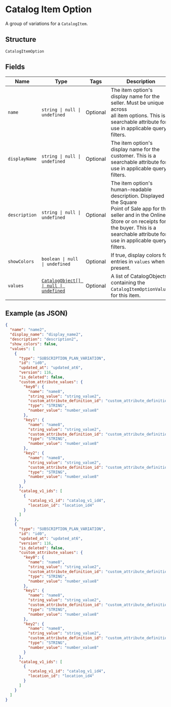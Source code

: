 
# Catalog Item Option

A group of variations for a `CatalogItem`.

## Structure

`CatalogItemOption`

## Fields

| Name | Type | Tags | Description |
|  --- | --- | --- | --- |
| `name` | `string \| null \| undefined` | Optional | The item option's display name for the seller. Must be unique across<br/>all item options. This is a searchable attribute for use in applicable query filters. |
| `displayName` | `string \| null \| undefined` | Optional | The item option's display name for the customer. This is a searchable attribute for use in applicable query filters. |
| `description` | `string \| null \| undefined` | Optional | The item option's human-readable description. Displayed in the Square<br/>Point of Sale app for the seller and in the Online Store or on receipts for<br/>the buyer. This is a searchable attribute for use in applicable query filters. |
| `showColors` | `boolean \| null \| undefined` | Optional | If true, display colors for entries in `values` when present. |
| `values` | [`CatalogObject[] \| null \| undefined`](../models/catalog-object.md) | Optional | A list of CatalogObjects containing the<br/>`CatalogItemOptionValue`s for this item. |

## Example (as JSON)

```json
{
  "name": "name2",
  "display_name": "display_name2",
  "description": "description2",
  "show_colors": false,
  "values": [
    {
      "type": "SUBSCRIPTION_PLAN_VARIATION",
      "id": "id0",
      "updated_at": "updated_at6",
      "version": 116,
      "is_deleted": false,
      "custom_attribute_values": {
        "key0": {
          "name": "name8",
          "string_value": "string_value2",
          "custom_attribute_definition_id": "custom_attribute_definition_id4",
          "type": "STRING",
          "number_value": "number_value8"
        },
        "key1": {
          "name": "name8",
          "string_value": "string_value2",
          "custom_attribute_definition_id": "custom_attribute_definition_id4",
          "type": "STRING",
          "number_value": "number_value8"
        },
        "key2": {
          "name": "name8",
          "string_value": "string_value2",
          "custom_attribute_definition_id": "custom_attribute_definition_id4",
          "type": "STRING",
          "number_value": "number_value8"
        }
      },
      "catalog_v1_ids": [
        {
          "catalog_v1_id": "catalog_v1_id4",
          "location_id": "location_id4"
        }
      ]
    },
    {
      "type": "SUBSCRIPTION_PLAN_VARIATION",
      "id": "id0",
      "updated_at": "updated_at6",
      "version": 116,
      "is_deleted": false,
      "custom_attribute_values": {
        "key0": {
          "name": "name8",
          "string_value": "string_value2",
          "custom_attribute_definition_id": "custom_attribute_definition_id4",
          "type": "STRING",
          "number_value": "number_value8"
        },
        "key1": {
          "name": "name8",
          "string_value": "string_value2",
          "custom_attribute_definition_id": "custom_attribute_definition_id4",
          "type": "STRING",
          "number_value": "number_value8"
        },
        "key2": {
          "name": "name8",
          "string_value": "string_value2",
          "custom_attribute_definition_id": "custom_attribute_definition_id4",
          "type": "STRING",
          "number_value": "number_value8"
        }
      },
      "catalog_v1_ids": [
        {
          "catalog_v1_id": "catalog_v1_id4",
          "location_id": "location_id4"
        }
      ]
    }
  ]
}
```

